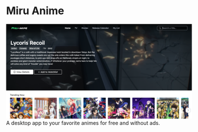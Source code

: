 # Miru Anime
![alt app-preview](screenshot.png)
A desktop app to your favorite animes for free and without ads.
